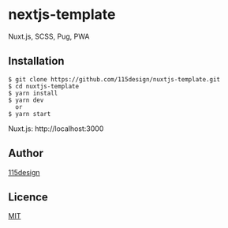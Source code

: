 # nextjs-template
Nuxt.js, SCSS, Pug, PWA  

## Installation

    $ git clone https://github.com/115design/nuxtjs-template.git
    $ cd nuxtjs-template
    $ yarn install
    $ yarn dev
      or
    $ yarn start

Nuxt.js: http://localhost:3000

## Author

[115design](http://115design.main.jp/)

## Licence

[MIT](https://opensource.org/licenses/MIT)
